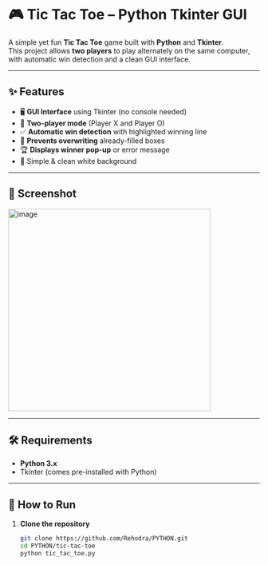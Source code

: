 # 🎮 Tic Tac Toe – Python Tkinter GUI

A simple yet fun **Tic Tac Toe** game built with **Python** and **Tkinter**.  
This project allows **two players** to play alternately on the same computer, with automatic win detection and a clean GUI interface.

---

## ✨ Features
- 🖥 **GUI Interface** using Tkinter (no console needed)
- 🔄 **Two-player mode** (Player X and Player O)
- ✅ **Automatic win detection** with highlighted winning line
- 🚫 **Prevents overwriting** already-filled boxes
- 🏆 **Displays winner pop-up** or error message
- 🎨 Simple & clean white background

---

## 📸 Screenshot
<img width="405" height="405" alt="image" src="https://github.com/user-attachments/assets/01e76d7a-f54f-4c28-b9d7-babb29ec0e77" />

---

## 🛠 Requirements
- **Python 3.x**
- Tkinter (comes pre-installed with Python)

---

## 🚀 How to Run
1. **Clone the repository**
   ```bash
   git clone https://github.com/Rehodra/PYTHON.git
   cd PYTHON/tic-tac-toe
   python tic_tac_toe.py

   
   
